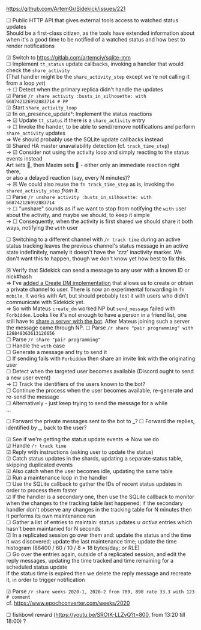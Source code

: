 https://github.com/ArtemGr/Sidekick/issues/221

☐ Public HTTP API that gives external tools access to watched status updates  
  Should be a first-class citizen, as the tools have extended information about when it's a good time to be notified of a watched status and how best to render notifications  

☑ Switch to https://gitlab.com/artemciy/sqlite-mm  
☐ Implement `tt_status` update callbacks, invoking a handler that would check the `share_activity`  
  (That handler might be the `share_activity_step` except we're not calling it from a loop *yet*)  
→ ☐ Detect when the primary replica didn't handle the updates  
☑ Parse `/r share activity :busts_in_silhouette: with 668742126992883714 # PP`  
☑ Start `share_activity_loop`  
☑ fn on_presence_updateˢ: Implement the status reactions  
→ ☑ Update `tt_status` if there is a `share_activity` entry  
→ ☐ Invoke the hander, to be able to send/remove notifications and perform `share_activity` updates  
  ⇒ We should probably use the SQLite update callbacks instead  
☒ Shared HA master unavailability detection (cf. `track_time_step`)  
→ ☑ Consider not using the activity loop and simply reacting to the status events instead  
   Art sets :busts_in_silhouette:, then Maxim sets :busts_in_silhouette: - either only an immediate reaction right there,  
   or also a delayed reaction (say, every N minutes)?  
→ ☒ We could also reuse the `fn track_time_step` as is, invoking the `shared_activity_step` *from* it.  
☐ Parse `/r unshare activity :busts_in_silhouette: with 668742126992883714`  
→ ☐ "unshare" sounds as if we want to stop from notifying the `with` user about the activity, and maybe we should, to keep it simple  
→ ☐ Consequently, when the activity is first shared we should share it both ways, notifying the `with` user  

☐ Switching to a different channel with `/r track time` during an active status tracking leaves the previous channel's status message in an active state indefinitely, namely it doesn't have the 'zzz' inactivity marker.
We don't want this to happen, though we don't know yet how best to fix this.

☒ Verify that Sidekick can send a message to any user with a known ID or nick#hash  
  ⇒ I've [added a Create DM implementation](https://github.com/ArtemGr/discord-rs/commit/388db7b903d2ef1b765d0eb41013f75b25a12503) that allows us to create or obtain a private channel to user. There is now an experimental forwarding in `fn mobile`. It works with Art, but should probably test it with users who didn't communicate with Sidekick yet.  
  ⇒ So with Mateus `create_dm` worked NP but `send_message` failed with `Forbidden`. Looks like it's not enough to have a person in a friend list, one still have to [share a server with the bot](https://stackoverflow.com/questions/49358108/in-discord-js-can-i-send-directmessage-to-user-with-discordbot). After Mateus joining such a server the message came through NP.
☐ Parse `/r share "pair programming" with 126848363613126656`  
☐ Parse `/r share "pair programming"`  
☐ Handle the `with` case  
☐ Generate a message and try to send it  
☐ If sending fails with `Forbidden` then share an invite link with the originating user  
☐ Detect when the targeted user becomes available (Discord ought to send a new user event)  
→ ☐ Track the identifiers of the users known to the bot?  
☐ Continue the process when the user becomes available, re-generate and re-send the message  
☐ Alternatively - just keep trying to send the message for a while  
…  

☐ Forward the private messages sent to the bot to _?
☐ Forward the replies, identified by _, back to the user?

☑ See if we're getting the status update events ⇒ Now we do  
☑ Handle `/r track time`  
☑ Reply with instructions (asking user to update the status)  
☑ Catch status updates in the shards, updating a separate status table, skipping duplicated events  
☑ Also catch when the user becomes idle, updating the same table  
☑ Run a maintenance loop in the handler  
☐ Use the SQLite callback to gather the IDs of recent status updates in order to process them faster  
☑ If the handler is a secondary one, then use the SQLite callback to monitor when the changes to the tracking table last happened; if the secondary handler don't observe any changes in the tracking table for N minutes then it performs its own maintenance run  
☐ Gather a list of entries to maintain: status updates ∪ *active* entries which hasn't been maintanied for N seconds  
☑ In a replicated session go over them and: update the status and the time it was discovered; update the last maintenance time; update the time histogram (86400 / 60 / 10 / 8 = 18 bytes/day; or RLE)  
☐ Go over the entries again, outside of a replicated session, and edit the reply messages, updating the time tracked and time remaining for a scheduled status update  
  If the status time is expired then we delete the reply message and recreate it, in order to trigger notification  

☑ Parse `/r share weeks 2020-1, 2020-2 from 789, 890 rate 33.3 with 123 # comment`  
  cf. https://www.epochconverter.com/weeks/2020  

☐ fishbowl reward (https://youtu.be/SROtK-LLZvQ?t=800, from 13:20 till 18:00) ?
